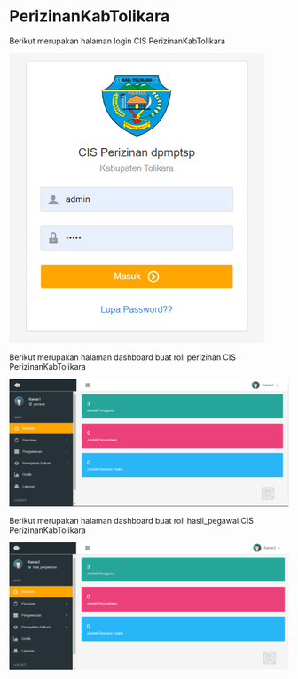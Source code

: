 # PerizinanKabTolikara
Berikut merupakan halaman login CIS PerizinanKabTolikara

![Alt Text](halaman_login.png)

Berikut merupakan halaman dashboard buat roll perizinan CIS PerizinanKabTolikara

![Alt Text](dashboard_perizinan.png)

Berikut merupakan halaman dashboard buat roll hasil_pegawai CIS PerizinanKabTolikara

![Alt Text](hasil_pegawai.png)







